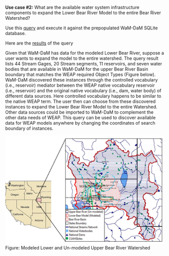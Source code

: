 
**Use case #2:** What are the available water system infrastructure components to expand the Lower Bear River Model to the entire Bear River Watershed?    

Use this [query](https://github.com/amabdallah/WaM-DaM/blob/master/Files/Use_Cases/Queries/02SearchSystemInfrastructureComponentsForModel.sql) and execute it against the prepopulated WaM-DaM SQLite database.  

Here are the [results](https://github.com/amabdallah/WaM-DaM/blob/master/Files/Use_Cases/Results/UseCase2.csv) of the query

Given that WaM-DaM has data for the modeled Lower Bear River, suppose a user wants to expand the model to the entire watershed. The query result lists 44 Stream Gages, 20 Stream segments, 11 reservoirs, and seven water bodies that are available in WaM-DaM for the upper Bear River Basin boundary that matches the WEAP required Object Types (Figure below). WaM-DaM discovered these instances through the controlled vocabulary (i.e., reservoir) mediator between the WEAP native vocabulary reservoir (i.e., reservoir) and the original native vocabulary (i.e., dam, water body) of different data sources. Here controlled vocabulary happens to be similar to the native WEAP term. The user then can choose from these discovered instances to expand the Lower Bear River Model to the entire Watershed. Other data sources could be imported to WaM-DaM to complement the other data needs of WEAP. This query can be used to discover available data for WEAP models anywhere by changing the coordinates of search boundary of instances.

![](https://github.com/amabdallah/WaM-DaM/blob/master/Files/Use_Cases/Results/ExpandBear.JPG)
Figure: Modeled Lower and Un-modeled Upper Bear River Watershed



